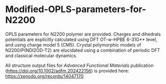 # Modified-OPLS-parameters-for-N2200
OPLS parameters for N2200 polymer are provided. Charges and dihedrals potentials are explicitly calculated using DFT OT-w-HPBE 6-31G** level, and using charge model 5 (CM5). Crystal polymorphic models of N2200/P(NDI2OD-T2) are elucidated using a combination of periodic DFT and classical molecular dynamics.

All structure output files for _Advanced Functional Materials_ publication (https://doi.org/10.1002/adfm.202422156) is provided here: https://zenodo.org/records/14047170
